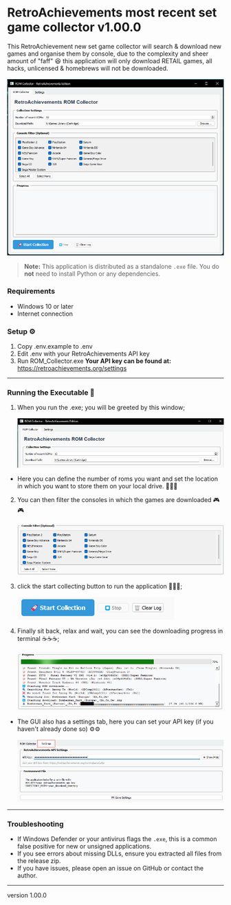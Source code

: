 # RetroAchievements most recent set game collector v1.00.0
This RetroAchievement new set game collector will search & download new games and organise them by console, due to the complexity and sheer amount of "faff" 😆 this application will only download RETAIL games, all hacks, unlicensed & homebrews will not be downloaded.<br/><br/>
![RetroAchievements Set scraper](.\readme-img\screen1.png "a title")

> **Note:** This application is distributed as a standalone `.exe` file. You do **not** need to install Python or any dependencies.

### Requirements

- Windows 10 or later
- Internet connection

### Setup :gear:
1. Copy .env.example to .env
2. Edit .env with your RetroAchievements API key
3. Run ROM_Collector.exe
**Your API key can be found at:**
https://retroachievements.org/settings
---

### Running the Executable 🏃
1. When you run the .exe; you will be greeted by this window;<br><br>
![RetroAchievements Set scraper](.\readme-img\screen2.png "a title")
- Here you can define the number of roms you want and set the location in which you want to store them on your local drive. 📁📁📁
2. You can then filter the consoles in which the games are downloaded 🎮🎮
<br><br>
![RetroAchievements Set scraper](.\readme-img\screen3.png "a title")

3. click the start collecting button to run the application 🚀🚀🚀;
<br><br>
![RetroAchievements Set scraper](.\readme-img\screen4.png "a title")

4. Finally sit back, relax and wait, you can see the downloading progress in terminal ☕☕☕;
<br><br>
![RetroAchievements Set scraper](.\readme-img\screen6.png "a title")

- The GUI also has a settings tab, here you can set your API key (if you haven't already done so) ⚙️⚙️
<br><br>
![RetroAchievements Set scraper](.\readme-img\screen5.png "GUI Settings Tab")
---

### Troubleshooting
- If Windows Defender or your antivirus flags the `.exe`, this is a common false positive for new or unsigned applications.
- If you see errors about missing DLLs, ensure you extracted all files from the release zip.
- If you have issues, please open an issue on GitHub or contact the author.
---
version 1.00.0 